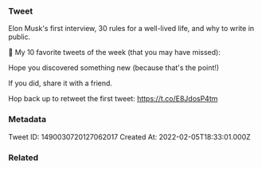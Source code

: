 ### Tweet
Elon Musk's first interview, 30 rules for a well-lived life, and why to write in public.

🧵 My 10 favorite tweets of the week (that you may have missed):

Hope you discovered something new (because that's the point!)

If you did, share it with a friend.

Hop back up to retweet the first tweet: https://t.co/E8JdosP4tm

### Metadata
Tweet ID: 1490030720127062017
Created At: 2022-02-05T18:33:01.000Z

### Related

